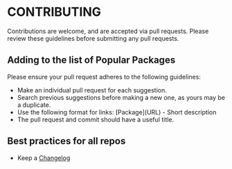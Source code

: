 # CONTRIBUTING

Contributions are welcome, and are accepted via pull requests. Please review these guidelines before submitting any pull requests.

## Adding to the list of Popular Packages

Please ensure your pull request adheres to the following guidelines:

- Make an individual pull request for each suggestion.
- Search previous suggestions before making a new one, as yours may be a duplicate.
- Use the following format for links: \[Package\]\(URL\) - Short description
- The pull request and commit should have a useful title.

## Best practices for all repos

- Keep a [Changelog](http://keepachangelog.com/)
